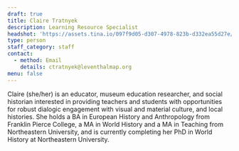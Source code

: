 ```yaml
---
draft: true
title: Claire Tratnyek
description: Learning Resource Specialist
headshot: 'https://assets.tina.io/097f9d05-d307-4978-823b-d332ea55d27e/DSC00358 (1).jpg'
type: person
staff_category: staff
contact:
  - method: Email
    details: ctratnyek@leventhalmap.org
menu: false
---
```


Claire (she/her) is an educator, museum education researcher, and social historian interested in providing teachers and students with opportunities for robust dialogic engagement with visual and material culture, and local histories. She holds a BA in European History and Anthropology from Franklin Pierce College, a MA in World History and a MA in Teaching from Northeastern University, and is currently completing her PhD in World History at Northeastern University. 

